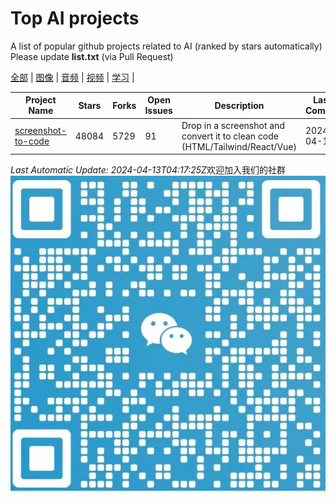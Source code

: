 # Top AI projects
A list of popular github projects related to AI (ranked by stars automatically)
Please update **list.txt** (via Pull Request)

<a href="./README.md">全部</a> |   <a href="./READMEpicture.md">图像</a> |   <a href="./READMEaudio.md">音频</a> | <a href="./READMEvideo.md">视频</a> | <a href="./READMElearn.md">学习</a> | 

| Project Name | Stars | Forks | Open Issues | Description | Last Commit |
| ------------ | ----- | ----- | ----------- | ----------- | ----------- |
| [screenshot-to-code](https://github.com/abi/screenshot-to-code) | 48084 | 5729 | 91 | Drop in a screenshot and convert it to clean code (HTML/Tailwind/React/Vue) | 2024-04-12 |

*Last Automatic Update: 2024-04-13T04:17:25Z*欢迎加入我们的社群 ![](https://raw.githubusercontent.com/mouuii/picture/master/weichat.jpg) 